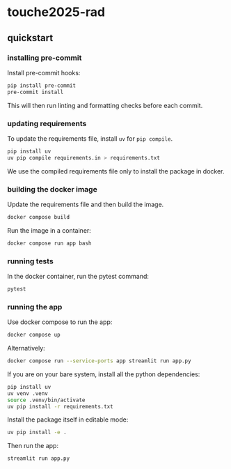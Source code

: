# touche2025-rad

## quickstart

### installing pre-commit

Install pre-commit hooks:

```bash
pip install pre-commit
pre-commit install
```

This will then run linting and formatting checks before each commit.

### updating requirements

To update the requirements file, install `uv` for `pip compile`.

```bash
pip install uv
uv pip compile requirements.in > requirements.txt
```

We use the compiled requirements file only to install the package in docker.

### building the docker image

Update the requirements file and then build the image.

```bash
docker compose build
```

Run the image in a container:

```bash
docker compose run app bash
```

### running tests

In the docker container, run the pytest command:

```bash
pytest
```

### running the app

Use docker compose to run the app:

```bash
docker compose up
```

Alternatively:

```bash
docker compose run --service-ports app streamlit run app.py
```

If you are on your bare system, install all the python dependencies:

```bash
pip install uv
uv venv .venv
source .venv/bin/activate
uv pip install -r requirements.txt
```

Install the package itself in editable mode:

```bash
uv pip install -e .
```

Then run the app:

```bash
streamlit run app.py
```
